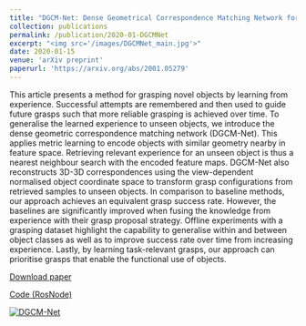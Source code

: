 ```yaml
---
title: "DGCM-Net: Dense Geometrical Correspondence Matching Network for Incremental Experience-based Robotic Grasping"
collection: publications
permalink: /publication/2020-01-DGCMNet
excerpt: "<img src='/images/DGCMNet_main.jpg'>"
date: 2020-01-15
venue: 'arXiv preprint'
paperurl: 'https://arxiv.org/abs/2001.05279'
---
```

This article presents a method for grasping novel objects by learning from experience. Successful attempts are remembered and then used to guide future grasps such that more reliable grasping is achieved over time. To generalise the learned experience to unseen objects, we introduce the dense geometric correspondence matching network (DGCM-Net). This applies metric learning to encode objects with similar geometry nearby in feature space. Retrieving relevant experience for an unseen object is thus a nearest neighbour search with the encoded feature maps. DGCM-Net also reconstructs 3D-3D correspondences using the view-dependent normalised object coordinate space to transform grasp configurations from retrieved samples to unseen objects. In comparison to baseline methods, our approach achieves an equivalent grasp success rate. However, the baselines are significantly improved when fusing the knowledge from experience with their grasp proposal strategy. Offline experiments with a grasping dataset highlight the capability to generalise within and between object classes as well as to improve success rate over time from increasing experience. Lastly, by learning task-relevant grasps, our approach can prioritise grasps that enable the functional use of objects.

[Download paper](https://arxiv.org/abs/2001.05279)

[Code (RosNode)](https://rgit.acin.tuwien.ac.at/v4r/dgcm-net)

[![DGCM-Net](https://img.youtube.com/vi/iI_P1UVXfjo/0.jpg)](https://www.youtube.com/watch?v=iI_P1UVXfjo)
